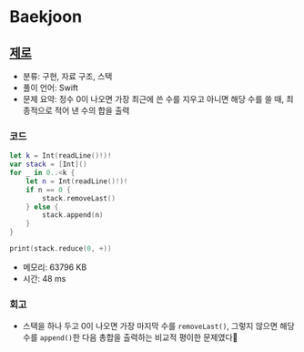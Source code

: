 # Baekjoon

## [제로](https://www.acmicpc.net/problem/10773)

* 분류: 구현, 자료 구조, 스택
* 풀이 언어: Swift
* 문제 요약: 정수 0이 나오면 가장 최근에 쓴 수를 지우고 아니면 해당 수를 쓸 때, 최종적으로 적어 낸 수의 합을 출력

### 코드

```swift
let k = Int(readLine()!)!
var stack = [Int]()
for _ in 0..<k {
    let n = Int(readLine()!)!
    if n == 0 {
        stack.removeLast()
    } else {
        stack.append(n)
    }
}

print(stack.reduce(0, +))
```

* 메모리: 63796 KB
* 시간: 48 ms

### 회고

* 스택을 하나 두고 0이 나오면 가장 마지막 수를 `removeLast()`, 그렇지 않으면 해당 수를 `append()`한 다음 총합을 출력하는 비교적 평이한 문제였다🙂